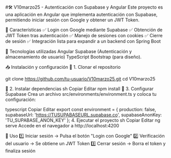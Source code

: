 #🛠️ V10marzo25 - Autenticación con Supabase y Angular
Este proyecto es una aplicación en Angular que implementa autenticación con Supabase, permitiendo iniciar sesión con Google y obtener un JWT Token.

📌 Características
✅ Login con Google mediante Supabase
✅ Obtención de JWT Token tras autenticación
✅ Manejo de sesiones con cookies
✅ Cierre de sesión
✅ Integración lista para expandir a un backend con Spring Boot

🚀 Tecnologías utilizadas
Angular
Supabase (Autenticación y almacenamiento de usuario)
TypeScript
Bootstrap (para diseño).

📥 Instalación y configuración
🔹 1. Clonar el repositorio

git clone https://github.com/tu-usuario/V10marzo25.git
cd V10marzo25


🔹 2. Instalar dependencias
sh
Copiar
Editar
npm install
🔹 3. Configurar Supabase
Crea un archivo src/environments/environment.ts y coloca tu configuración:

typescript
Copiar
Editar
export const environment = {
  production: false,
  supabaseUrl: 'https://TUSUPABASEURL.supabase.co',
  supabaseAnonKey: 'TU_SUPABASE_ANON_KEY'
};
 4. Ejecutar el proyecto
sh
Copiar
Editar
ng serve
Accede en el navegador a http://localhost:4200

📌 Uso
1️⃣ Iniciar sesión → Pulsa el botón "Login con Google"
2️⃣ Verificación del usuario → Se obtiene un JWT Token
3️⃣ Cerrar sesión → Borra el token y finaliza sesión
